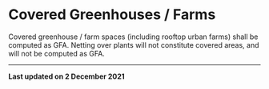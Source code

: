 # Covered Greenhouses / Farms

Covered greenhouse / farm spaces (including rooftop urban farms) shall be computed as GFA. Netting over plants will not constitute covered areas, and will not be computed as GFA.

---

**Last updated on 2 December 2021**
